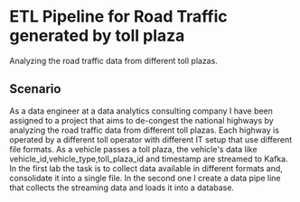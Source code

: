 # ETL Pipeline for Road Traffic generated by toll plaza
Analyzing the road traffic data from different toll plazas.

## Scenario
As a data engineer at a data analytics consulting company I have been assigned to a project that aims to de-congest the national highways by analyzing the road traffic data from different toll plazas. Each highway is operated by a different toll operator with different IT setup that use different file formats. As a vehicle passes a toll plaza, the vehicle's data like vehicle_id,vehicle_type,toll_plaza_id and timestamp are streamed to Kafka.
In the first lab the task is to collect data available in different formats and, consolidate it into a single file. In the second one I create a data pipe line that collects the streaming data and loads it into a database.

